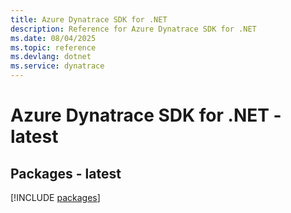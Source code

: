 ```yaml
---
title: Azure Dynatrace SDK for .NET
description: Reference for Azure Dynatrace SDK for .NET
ms.date: 08/04/2025
ms.topic: reference
ms.devlang: dotnet
ms.service: dynatrace
---
```

# Azure Dynatrace SDK for .NET - latest
## Packages - latest
[!INCLUDE [packages](dynatrace-index.md)]